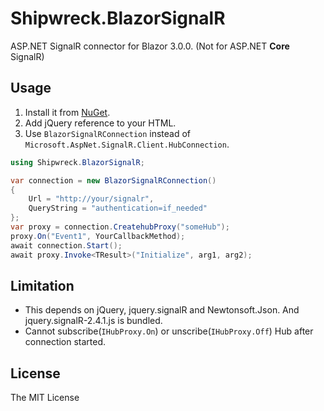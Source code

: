 # Shipwreck.BlazorSignalR

ASP.NET SignalR connector for Blazor 3.0.0. (Not for ASP.NET **Core** SignalR)

## Usage

1. Install it from [NuGet](https://www.nuget.org/packages/Shipwreck.BlazorSignalR).
2. Add jQuery reference to your HTML.
3. Use `BlazorSignalRConnection` instead of `Microsoft.AspNet.SignalR.Client.HubConnection`.

```csharp
using Shipwreck.BlazorSignalR;

var connection = new BlazorSignalRConnection()
{
    Url = "http://your/signalr",
    QueryString = "authentication=if_needed"
};
var proxy = connection.CreatehubProxy("someHub");
proxy.On("Event1", YourCallbackMethod);
await connection.Start();
await proxy.Invoke<TResult>("Initialize", arg1, arg2);
```

## Limitation

- This depends on jQuery, jquery.signalR and Newtonsoft.Json. And jquery.signalR-2.4.1.js is bundled.
- Cannot subscribe(`IHubProxy.On`) or unscribe(`IHubProxy.Off`) Hub after connection started.

## License

The MIT License